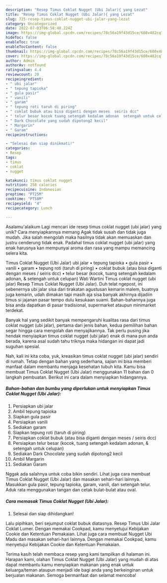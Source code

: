 ```yaml
---
description: "Resep Timus Coklat Nugget (Ubi Jalar){ yang Lezat"
title: "Resep Timus Coklat Nugget (Ubi Jalar){ yang Lezat"
slug: 725-resep-timus-coklat-nugget-ubi-jalar-yang-lezat
category: Uncategorized
date: 2022-07-03T06:58:48.224Z
image: https://img-global.cpcdn.com/recipes/78c56a19f43d15ce/680x482cq70/timus-coklat-nugget-ubi-jalar-foto-resep-utama.jpg
hideToc: false
enableToc: true
enableTocContent: false
thumbnail: https://img-global.cpcdn.com/recipes/78c56a19f43d15ce/680x482cq70/timus-coklat-nugget-ubi-jalar-foto-resep-utama.jpg
cover: https://img-global.cpcdn.com/recipes/78c56a19f43d15ce/680x482cq70/timus-coklat-nugget-ubi-jalar-foto-resep-utama.jpg
author: Admin
authorAv: notfound
ratingvalue: 4.4
reviewcount: 20
recipeingredient:
- " ubi jalar"
- " tepung tapioka"
- " gula pasir"
- " vanili"
- " garam"
- " tepung roti taruh di piring"
- " coklat bubuk atau bisa diganti dengan meses  seiris dcc"
- " telur besar kocok tuang setengah kedalam adonan  setengah untuk celupan"
- " Dark Chocolate yang sudah dipotong2 kecil"
- " Margarin"
- " Garam"
recipeinstructions:

- "Selesai dan siap dinikmati!"
categories:
- Resep
tags:
- timus
- coklat
- nugget

katakunci: timus coklat nugget 
nutrition: 258 calories
recipecuisine: Indonesian
preptime: "PT25M"
cooktime: "PT58M"
recipeyield: "4"
recipecategory: Lunch

---
```



Asalamu'alaikum Lagi mencari ide resep timus coklat nugget (ubi jalar) yang unik? Cara menyiapkannya memang Agak tidak susah dan tidak juga mudah. Jika salah mengolah maka hasilnya tidak akan memuaskan dan justru cenderung tidak enak. Padahal timus coklat nugget (ubi jalar) yang enak harusnya kan mempunyai aroma dan rasa yang mampu memancing selera kita.


Timus Coklat Nugget (Ubi Jalar) ubi jalar • tepung tapioka • gula pasir • vanili • garam • tepung roti (taruh di piring) • coklat bubuk (atau bisa diganti dengan meses / seiris dcc) • telur besar (kocok, tuang setengah kedalam adonan, &amp; setengah untuk celupan) Wati Wartini Timus coklat nugget (ubi jalar) Resep Timus Coklat Nugget (Ubi Jalar). Duh telat ngepost, ini sebenernya ubi jalar sisa dari tirakatan agustusan kemarin malem, buatnya juga kemarin, udah dimakan tapi masih aja sisa banyak akhirnya dijadiin timus si jajanan pasar tempo dulu kesukaan suami. Bahan-bahannya juga bisa anda dapatkan di pasar tradisional, supermarket ataupun minimarket terdekat.

Banyak hal yang sedikit banyak mempengaruhi kualitas rasa dari timus coklat nugget (ubi jalar), pertama dari jenis bahan, kedua pemilihan bahan segar hingga cara mengolah dan menyajikannya. Tak perlu pusing jika hendak menyiapkan timus coklat nugget (ubi jalar) enak di mana pun anda berada, karena asal sudah tahu triknya maka hidangan ini dapat jadi suguhan spesial.


Nah, kali ini kita coba, yuk, kreasikan timus coklat nugget (ubi jalar) sendiri di rumah. Tetap dengan bahan yang sederhana, sajian ini bisa memberi manfaat dalam membantu menjaga kesehatan tubuh kita. Kamu bisa membuat Timus Coklat Nugget (Ubi Jalar) menggunakan 11 bahan dan 0 langkah pembuatan. Berikut ini cara dalam menyiapkan hidangannya.

<!--inarticleads1-->

##### Bahan-bahan dan bumbu yang diperlukan untuk menyiapkan Timus Coklat Nugget (Ubi Jalar):

1. Persiapkan  ubi jalar
1. Ambil  tepung tapioka
1. Siapkan  gula pasir
1. Persiapkan  vanili
1. Sediakan  garam
1. Siapkan  tepung roti (taruh di piring)
1. Persiapkan  coklat bubuk (atau bisa diganti dengan meses / seiris dcc)
1. Persiapkan  telur besar (kocok, tuang setengah kedalam adonan, &amp; setengah untuk celupan)
1. Sediakan  Dark Chocolate yang sudah dipotong2 kecil
1. Ambil  Margarin
1. Sediakan  Garam


Nggak ada salahnya untuk coba bikin sendiri. Lihat juga cara membuat Timus Coklat Nugget (Ubi Jalar) dan masakan sehari-hari lainnya. Masukkan gula pasir, tepung tapioka, garam, vanili, dan setengah telur. Aduk rata menggunakan tangan dan cetak bulat-bulat atau oval. 

<!--inarticleads2-->

##### Cara memasak Timus Coklat Nugget (Ubi Jalar):


1. Selesai dan siap dihidangkan!

Lalu pipihkan, beri sejumput coklat bubuk diatasnya. Resep Timus Ubi Jalar Coklat Lumer. Dengan memakai Cookpad, kamu menyetujui Kebijakan Cookie dan Ketentuan Pemakaian. Lihat juga cara membuat Nugget Ubi Madu dan masakan sehari-hari lainnya. Dengan memakai Cookpad, kamu menyetujui Kebijakan Cookie dan Ketentuan Pemakaian. 

Terima kasih telah membaca resep yang kami tampilkan di halaman ini. Harapan kami, olahan Timus Coklat Nugget (Ubi Jalar) yang mudah di atas dapat membantu kamu menyiapkan makanan yang enak untuk keluarga/teman ataupun menjadi ide bagi anda yang berkeinginan untuk berjualan makanan. Semoga bermanfaat dan selamat mencoba!
